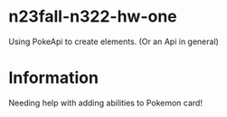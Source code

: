 # n23fall-n322-hw-one

Using PokeApi to create elements. (Or an Api in general)

# Information

Needing help with adding abilities to Pokemon card!
